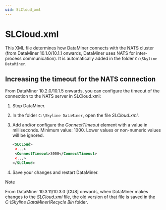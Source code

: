 ```yaml
---
uid: SLCloud_xml
---
```


# SLCloud.xml

This XML file determines how DataMiner connects with the NATS cluster (from DataMiner 10.1.0/10.1.1 onwards, DataMiner uses NATS for inter-process communication). It is automatically added in the folder `C:\Skyline DataMiner`.

## Increasing the timeout for the NATS connection

From DataMiner 10.2.0/10.1.5 onwards, you can configure the timeout of the connection to the NATS server in SLCloud.xml:

1. Stop DataMiner.

1. In the folder `C:\Skyline DataMiner`, open the file *SLCloud.xml*.

1. Add and/or configure the *ConnectTimeout* element with a value in milliseconds. Minimum value: 1000. Lower values or non-numeric values will be ignored.

   ```xml
   <SLCLoud>
    <...>
    <ConnectTimeout>3000</ConnectTimeout>
    <...>
   </SLCloud>
   ```

1. Save your changes and restart DataMiner.

> [!NOTE]
> From DataMiner 10.3.11/10.3.0 [CU8] onwards<!--RN 37401-->, when DataMiner makes changes to the *SLCloud.xml* file, the old version of that file is saved in the *C:\Skyline DataMiner\Recycle Bin* folder.
